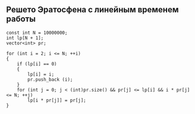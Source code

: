 ## Решето Эратосфена с линейным временем работы

```
const int N = 10000000;
int lp[N + 1];
vector<int> pr;

for (int i = 2; i <= N; ++i)
{
    if (lp[i] == 0)
    {
        lp[i] = i;
        pr.push_back (i);
    }
    for (int j = 0; j < (int)pr.size() && pr[j] <= lp[i] && i * pr[j] <= N; ++j)
        lp[i * pr[j]] = pr[j];
}
```